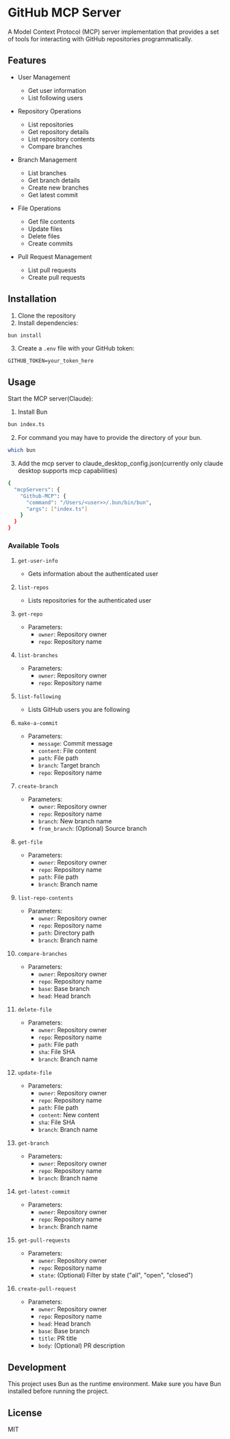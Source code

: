 # GitHub MCP Server

A Model Context Protocol (MCP) server implementation that provides a set of tools for interacting with GitHub repositories programmatically.

## Features

- User Management
  - Get user information
  - List following users

- Repository Operations
  - List repositories
  - Get repository details
  - List repository contents
  - Compare branches

- Branch Management
  - List branches
  - Get branch details
  - Create new branches
  - Get latest commit

- File Operations
  - Get file contents
  - Update files
  - Delete files
  - Create commits

- Pull Request Management
  - List pull requests
  - Create pull requests

## Installation

1. Clone the repository
2. Install dependencies:
```bash
bun install
```

3. Create a `.env` file with your GitHub token:
```env
GITHUB_TOKEN=your_token_here
```

## Usage

Start the MCP server(Claude):

1. Install Bun
```bash
bun index.ts
```

2. For command you may have to provide the directory of your bun. 

```bash
which bun
```

3. Add the mcp server to claude_desktop_config.json(currently only claude desktop supports mcp capabilities)
```bash
{
  "mcpServers": {
    "Github-MCP": {
      "command": "/Users/<user>>/.bun/bin/bun",
      "args": ["index.ts"]
    }
  }
}
```

### Available Tools

1. `get-user-info`
   - Gets information about the authenticated user

2. `list-repos`
   - Lists repositories for the authenticated user

3. `get-repo`
   - Parameters:
     - `owner`: Repository owner
     - `repo`: Repository name

4. `list-branches`
   - Parameters:
     - `owner`: Repository owner
     - `repo`: Repository name

5. `list-following`
   - Lists GitHub users you are following

6. `make-a-commit`
   - Parameters:
     - `message`: Commit message
     - `content`: File content
     - `path`: File path
     - `branch`: Target branch
     - `repo`: Repository name

7. `create-branch`
   - Parameters:
     - `owner`: Repository owner
     - `repo`: Repository name
     - `branch`: New branch name
     - `from_branch`: (Optional) Source branch

8. `get-file`
   - Parameters:
     - `owner`: Repository owner
     - `repo`: Repository name
     - `path`: File path
     - `branch`: Branch name

9. `list-repo-contents`
   - Parameters:
     - `owner`: Repository owner
     - `repo`: Repository name
     - `path`: Directory path
     - `branch`: Branch name

10. `compare-branches`
    - Parameters:
      - `owner`: Repository owner
      - `repo`: Repository name
      - `base`: Base branch
      - `head`: Head branch

11. `delete-file`
    - Parameters:
      - `owner`: Repository owner
      - `repo`: Repository name
      - `path`: File path
      - `sha`: File SHA
      - `branch`: Branch name

12. `update-file`
    - Parameters:
      - `owner`: Repository owner
      - `repo`: Repository name
      - `path`: File path
      - `content`: New content
      - `sha`: File SHA
      - `branch`: Branch name

13. `get-branch`
    - Parameters:
      - `owner`: Repository owner
      - `repo`: Repository name
      - `branch`: Branch name

14. `get-latest-commit`
    - Parameters:
      - `owner`: Repository owner
      - `repo`: Repository name
      - `branch`: Branch name

15. `get-pull-requests`
    - Parameters:
      - `owner`: Repository owner
      - `repo`: Repository name
      - `state`: (Optional) Filter by state ("all", "open", "closed")

16. `create-pull-request`
    - Parameters:
      - `owner`: Repository owner
      - `repo`: Repository name
      - `head`: Head branch
      - `base`: Base branch
      - `title`: PR title
      - `body`: (Optional) PR description

## Development

This project uses Bun as the runtime environment. Make sure you have Bun installed before running the project.

## License

MIT
